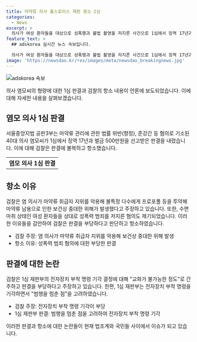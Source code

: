 ```yaml
---
title: 마약류 의사 롤스로이스 재판 항소 2심
categories:
  - News
excerpt: >
  의사가 여성 환자들을 대상으로 성폭행과 불법 촬영을 저지른 사건으로 1심에서 징역 17년과 벌금 500만원을 선고받았지만, 의사 측과 검찰 양쪽이 항소했다. 검찰은 의사가 마약류를 남용하여 보건상 중대한 위해를 일으키고, 여성 환자들을 상대로 성범죄를 저지른 혐의 등을 확보했다. 이에 대한 의사의 위치 추적 전자장치 부착 명령이 기각된 점을 부당하다고 판단하고 항소했다. 1심 재판부는 전자장치 부착 명령을 기각한 결정을 내린 바 있으나, 의사는 여전히 무죄를 주장 중이다.
feature_text: >
  ## adskorea 실시간 뉴스 속보입니다.

  의사가 여성 환자들을 대상으로 성폭행과 불법 촬영을 저지른 사건으로 1심에서 징역 17년과 벌금 500만원을 선고받았지만, 의사 측과 검찰 양쪽이 항소했다. 검찰은 의사가 마약류를 남용하여 보건상 중대한 위해를 일으키고, 여성 환자들을 상대로 성범죄를 저지른 혐의 등을 확보했다. 이에 대한 의사의 위치 추적 전자장치 부착 명령이 기각된 점을 부당하다고 판단하고 항소했다. 1심 재판부는 전자장치 부착 명령을 기각한 결정을 내린 바 있으나, 의사는 여전히 무죄를 주장 중이다.
image: 'https://newsdao.kr/res/images/meta/newsdao_breakingnews.jpg'
---
```


<p><img src="https://newsdao.kr/res/images/meta/newsdao_breakingnews.jpg" alt="adskorea 속보" /></p>

<p data-ke-size="size16">의사 염모씨의 형량에 대한 1심 판결과 검찰의 항소 내용이 언론에 보도되었습니다. 이에 대해 자세한 내용을 살펴보겠습니다.</p>

<h2 data-ke-size="size26">염모 의사 1심 판결</h2>

<p data-ke-size="size16">서울중앙지법 공판3부는 마약류 관리에 관한 법률 위반(향정), 준강간 등 혐의로 기소된 40대 의사 염모씨가 1심에서 징역 17년과 벌금 500만원을 선고받은 판결을 내렸습니다. 이에 대해 검찰은 판결에 불복하고 항소했습니다.</p>

<table>
    <tr>
        <td style="text-align: center; height: 17px;"><b>염모 의사 1심 판결</b></td>
    </tr>
</table>

<h2 data-ke-size="size26">항소 이유</h2>

<p data-ke-size="size16">검찰은 염 의사가 마약류 취급자 지위를 악용해 불특정 다수에게 프로포폴 등을 투약해 마약류 남용으로 인한 보건상 중대한 위해가 발생했다고 주장하고 있습니다. 또한, 수면 마취 상태인 여성 환자들을 상대로 성폭력 범죄를 저지른 혐의도 제기되었습니다. 이러한 이유들을 감안하여 검찰은 판결을 부당하다고 판단하고 항소하였습니다.</p>

<ul>
    <li>검찰 주장: 염 의사가 마약류 취급자 지위를 악용해 보건상 중대한 위해 발생</li>
    <li>항소 이유: 성폭력 범죄 혐의에 대한 부당한 판결</li>
</ul>

<h2 data-ke-size="size26">판결에 대한 논란</h2>

<p data-ke-size="size16">검찰은 1심 재판부의 전자장치 부착 명령 기각 결정에 대해 "교화가 불가능한 정도"로 간주하고 판결을 부당하다고 주장하고 있습니다. 한편, 1심 재판부는 전자장치 부착 명령을 기각하면서 "범행을 멈춘 점"을 고려하였습니다.</p>

<ul>
    <li>검찰 주장: 전자장치 부착 명령 기각이 부당</li>
    <li>1심 재판부 판결: 범행을 멈춘 점을 고려하여 전자장치 부착 명령 기각</li>
</ul>

<p data-ke-size="size16">이러한 판결과 항소에 대한 논란들이 현재 법조계와 국민들 사이에서 이슈가 되고 있습니다.</p>


